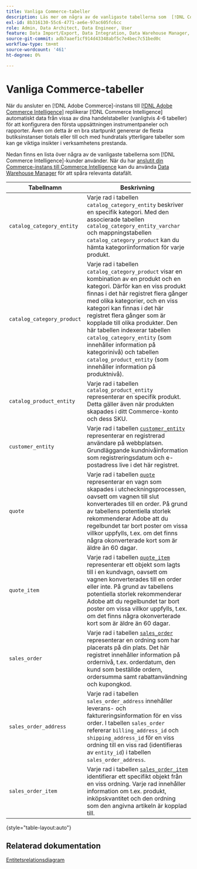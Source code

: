 ```yaml
---
title: Vanliga Commerce-tabeller
description: Läs mer om några av de vanligaste tabellerna som  [!DNL Commerce Intelligence] kunder använder.
exl-id: 8b316130-55c6-4771-ae6e-97ac605fc6cc
role: Admin, Data Architect, Data Engineer, User
feature: Data Import/Export, Data Integration, Data Warehouse Manager, Commerce Tables
source-git-commit: adb7aaef1cf914d43348abf5c7e4bec7c51bed0c
workflow-type: tm+mt
source-wordcount: '461'
ht-degree: 0%

---
```


# Vanliga Commerce-tabeller

När du ansluter en [!DNL Adobe Commerce]-instans till [[!DNL Adobe Commerce Intelligence]](../importing-data/integrations/magento.md) replikerar [!DNL Commerce Intelligence] automatiskt data från vissa av dina handelstabeller (vanligtvis 4-6 tabeller) för att konfigurera den första uppsättningen instrumentpaneler och rapporter. Även om detta är en bra startpunkt genererar de flesta butiksinstanser tiotals eller till och med hundratals ytterligare tabeller som kan ge viktiga insikter i verksamhetens prestanda.

Nedan finns en lista över några av de vanligaste tabellerna som [!DNL Commerce Intelligence]-kunder använder. När du har [anslutit din Commerce-instans till Commerce Intelligence](../../data-analyst/importing-data/integrations/magento.md) kan du använda [Data Warehouse Manager](../../data-analyst/data-warehouse-mgr/tour-dwm.md) för att spåra relevanta datafält.

| Tabellnamn | Beskrivning |
|---|---|
| `catalog_category_entity` | Varje rad i tabellen `catalog_category_entity` beskriver en specifik kategori. Med den associerade tabellen `catalog_category_entity_varchar` och mappningstabellen `catalog_category_product` kan du hämta kategoriinformation för varje produkt. |
| `catalog_category_product` | Varje rad i tabellen `catalog_category_product` visar en kombination av en produkt och en kategori. Därför kan en viss produkt finnas i det här registret flera gånger med olika kategorier, och en viss kategori kan finnas i det här registret flera gånger som är kopplade till olika produkter. Den här tabellen indexerar tabellen `catalog_category_entity` (som innehåller information på kategorinivå) och tabellen `catalog_product_entity` (som innehåller information på produktnivå). |
| `catalog_product_entity` | Varje rad i tabellen `catalog_product_entity` representerar en specifik produkt. Detta gäller även när produkten skapades i ditt Commerce-konto och dess SKU. |
| `customer_entity` | Varje rad i tabellen [`customer_entity`](../data-warehouse-mgr/cust-ent-table.md) representerar en registrerad användare på webbplatsen. Grundläggande kundnivåinformation som registreringsdatum och e-postadress live i det här registret. |
| `quote` | Varje rad i tabellen [`quote`](../data-warehouse-mgr/sales-flat-quote-table.md) representerar en vagn som skapades i utcheckningsprocessen, oavsett om vagnen till slut konverterades till en order. På grund av tabellens potentiella storlek rekommenderar Adobe att du regelbundet tar bort poster om vissa villkor uppfylls, t.ex. om det finns några okonverterade kort som är äldre än 60 dagar. |
| `quote_item` | Varje rad i tabellen [`quote_item`](../data-warehouse-mgr/sales-flat-quote-item-table.md) representerar ett objekt som lagts till i en kundvagn, oavsett om vagnen konverterades till en order eller inte. På grund av tabellens potentiella storlek rekommenderar Adobe att du regelbundet tar bort poster om vissa villkor uppfylls, t.ex. om det finns några okonverterade kort som är äldre än 60 dagar. |
| `sales_order` | Varje rad i tabellen [`sales_order`](../data-warehouse-mgr/sales-flat-order-table.md) representerar en ordning som har placerats på din plats. Det här registret innehåller information på ordernivå, t.ex. orderdatum, den kund som beställde ordern, ordersumma samt rabattanvändning och kupongkod. |
| `sales_order_address` | Varje rad i tabellen `sales_order_address` innehåller leverans- och faktureringsinformation för en viss order. I tabellen `sales_order` refererar `billing_address_id` och `shipping_address_id` för en viss ordning till en viss rad (identifieras av `entity_id`) i tabellen `sales_order_address`. |
| `sales_order_item` | Varje rad i tabellen [`sales_order_item`](../data-warehouse-mgr/sales-flat-quote-item-table.md) identifierar ett specifikt objekt från en viss ordning. Varje rad innehåller information om t.ex. produkt, inköpskvantitet och den ordning som den angivna artikeln är kopplad till. |

{style="table-layout:auto"}

## Relaterad dokumentation

[Entitetsrelationsdiagram](../data-warehouse-mgr/entity-rel-diag.md)
